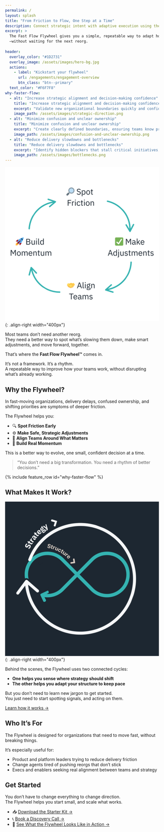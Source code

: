 ```yaml
---
permalink: /
layout: splash
title: "From Friction to Flow, One Step at a Time"
description: Connect strategic intent with adaptive execution using the Fast Flow Flywheel, a two-loop system that bridges strategy and structure for faster flow of value.
excerpt: > 
  The Fast Flow Flywheel gives you a simple, repeatable way to adapt how your teams work
  —without waiting for the next reorg.
  
header:
  overlay_color: "#1D2731"
  overlay_image: /assets/images/hero-bg.jpg
  actions:
    - label: "Kickstart your flywheel"
      url: /engagements/engagement-overview
      btn_class: "btn--primary"
  text_color: "#F6F7F8"
why-faster-flow:
  - alt: "Increase strategic alignment and decision-making confidence"
    title: "Increase strategic alignment and decision-making confidence"
    excerpt: "Validate new organizational boundaries quickly and confidently, ensuring every decision supports your strategic priorities." 
    image_path: /assets/images/strategic-direction.png
  - alt: "Minimize confusion and unclear ownership"
    title: "Minimize confusion and unclear ownership"
    excerpt: "Create clearly defined boundaries, ensuring teams know precisely what they're responsible for and can confidently take ownership."
    image_path: /assets/images/confusion-and-unclear-ownership.png
  - alt: "Reduce delivery slowdowns and bottlenecks"
    title: "Reduce delivery slowdowns and bottlenecks"
    excerpt: "Identify hidden blockers that stall critical initiatives, enabling smoother and faster value delivery."
    image_path: /assets/images/bottlenecks.png
---
```


![Fast Flow Flywheel](/assets/images/simple-flywheel.png){: .align-right width="400px"}

Most teams don’t need another reorg.  
They need a better way to spot what’s slowing them down, make smart adjustments, and move forward, together.

That’s where the **Fast Flow Flywheel™️** comes in.

It’s not a framework. It’s a rhythm.  
A repeatable way to improve how your teams work, without disrupting what’s already working.

## Why the Flywheel?

In fast-moving organizations, delivery delays, confused ownership, and shifting priorities are symptoms of deeper friction.

The Flywheel helps you:

- 🔍 **Spot Friction Early**  
- ⚙️ **Make Safe, Strategic Adjustments**  
- 🤝 **Align Teams Around What Matters**  
- 🚀 **Build Real Momentum**

This is a better way to evolve, one small, confident decision at a time.

> “You don’t need a big transformation. You need a rhythm of better decisions.”

{% include feature_row id="why-faster-flow" %}

## What Makes It Work?

![Fast Flow Flywheel](/assets/images/simple-flywheel-strategy-to-structure.png){: .align-right width="400px"}

Behind the scenes, the Flywheel uses two connected cycles:

- **One helps you sense where strategy should shift**
- **The other helps you adapt your structure to keep pace**

But you don’t need to learn new jargon to get started.  
You just need to start spotting signals, and acting on them.

[Learn how it works →](/how-it-works/rotation-overview)

## Who It’s For

The Flywheel is designed for organizations that need to move fast, without breaking things.

It’s especially useful for:

- Product and platform leaders trying to reduce delivery friction  
- Change agents tired of pushing reorgs that don’t stick  
- Execs and enablers seeking real alignment between teams and strategy  

## Get Started

You don’t have to change everything to change direction.  
The Flywheel helps you start small, and scale what works.

- 📥 [Download the Starter Kit →](/starter-kit)  
- 📞 [Book a Discovery Call →](/contact)  
- 🧭 [See What the Flywheel Looks Like in Action →](/overview)
